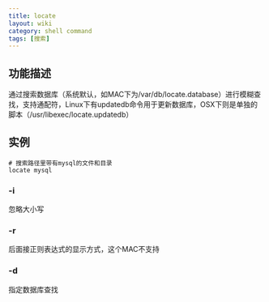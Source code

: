 ```yaml
---
title: locate
layout: wiki
category: shell command
tags: [搜索]
---
```


## 功能描述

通过搜索数据库（系统默认，如MAC下为/var/db/locate.database）进行模糊查找，支持通配符，Linux下有updatedb命令用于更新数据库，OSX下则是单独的脚本（/usr/libexec/locate.updatedb）

## 实例

```
# 搜索路径里带有mysql的文件和目录
locate mysql
```

### -i

忽略大小写

### -r

后面接正则表达式的显示方式，这个MAC不支持

### -d

指定数据库查找